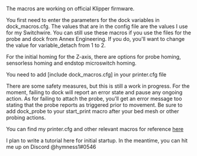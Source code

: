 The macros are working on official Klipper firmware.

You first need to enter the parameters for the dock variables in dock_macros.cfg. The values that are in the config file are the values I use for my Switchwire. You can still use these macros if you use the files for the probe and dock from Annex Engineering. If you do, you'll want to change the value for variable_detach from 1 to 2.

For the initial homing for the Z-axis, there are options for probe homing, sensorless homing and endstop microswitch homing.

You need to add [include dock_macros.cfg] in your printer.cfg file

There are some safety measures, but this is still a work in progress. For the moment, failing to dock will report an error state and pause any ongoing action. As for failing to attach the probe, you'll get an error message too stating that the probe reports as triggered prior to movement. Be sure to add dock_probe to your start_print macro after your bed mesh or other probing actions.

You can find my printer.cfg and other relevant macros for reference [here](https://github.com/hymness1/Switchwire_Things/tree/main/klipper_config)

I plan to write a tutorial here for initial startup. In the meantime, you can hit me up on Discord @hymness1#0546
